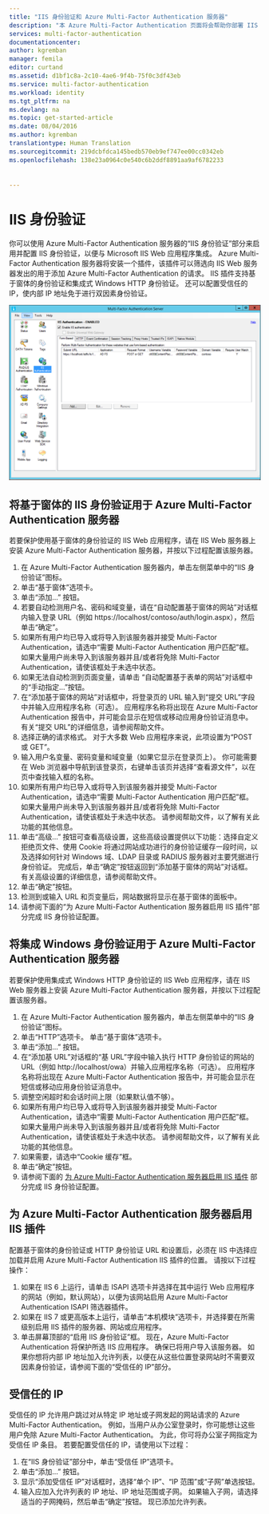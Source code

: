 ```yaml
---
title: "IIS 身份验证和 Azure Multi-Factor Authentication 服务器"
description: "本 Azure Multi-Factor Authentication 页面将会帮助你部署 IIS 身份验证和 Azure Multi-Factor Authentication 服务器。"
services: multi-factor-authentication
documentationcenter: 
author: kgremban
manager: femila
editor: curtand
ms.assetid: d1bf1c8a-2c10-4ae6-9f4b-75f0c3df43eb
ms.service: multi-factor-authentication
ms.workload: identity
ms.tgt_pltfrm: na
ms.devlang: na
ms.topic: get-started-article
ms.date: 08/04/2016
ms.author: kgremban
translationtype: Human Translation
ms.sourcegitcommit: 219dcbfdca145bedb570eb9ef747ee00cc0342eb
ms.openlocfilehash: 138e23a0964c0e540c6b2ddf8891aa9af6782233


---
```

# <a name="iis-authentication"></a>IIS 身份验证
你可以使用 Azure Multi-Factor Authentication 服务器的“IIS 身份验证”部分来启用并配置 IIS 身份验证，以便与 Microsoft IIS Web 应用程序集成。 Azure Multi-Factor Authentication 服务器将安装一个插件，该插件可以筛选向 IIS Web 服务器发出的用于添加 Azure Multi-Factor Authentication 的请求。 IIS 插件支持基于窗体的身份验证和集成式 Windows HTTP 身份验证。 还可以配置受信任的 IP，使内部 IP 地址免于进行双因素身份验证。

![IIS 身份验证](./media/multi-factor-authentication-get-started-server-iis/iis.png)

## <a name="using-formbased-iis-authentication-with-azure-multifactor-authentication-server"></a>将基于窗体的 IIS 身份验证用于 Azure Multi-Factor Authentication 服务器
若要保护使用基于窗体的身份验证的 IIS Web 应用程序，请在 IIS Web 服务器上安装 Azure Multi-Factor Authentication 服务器，并按以下过程配置该服务器。

1. 在 Azure Multi-Factor Authentication 服务器内，单击左侧菜单中的“IIS 身份验证”图标。
2. 单击“基于窗体”选项卡。
3. 单击“添加...” 按钮。
4. 若要自动检测用户名、密码和域变量，请在“自动配置基于窗体的网站”对话框内输入登录 URL（例如 https://localhost/contoso/auth/login.aspx），然后单击“确定”。
5. 如果所有用户均已导入或将导入到该服务器并接受 Multi-Factor Authentication，请选中“需要 Multi-Factor Authentication 用户匹配”框。 如果大量用户尚未导入到该服务器并且/或者将免除 Multi-Factor Authentication，请使该框处于未选中状态。
6. 如果无法自动检测到页面变量，请单击 “自动配置基于表单的网站”对话框中的“手动指定...”按钮。
7. 在“添加基于窗体的网站”对话框中，将登录页的 URL 输入到“提交 URL”字段中并输入应用程序名称（可选）。 应用程序名称将出现在 Azure Multi-Factor Authentication 报告中，并可能会显示在短信或移动应用身份验证消息中。 有关“提交 URL”的详细信息，请参阅帮助文件。
8. 选择正确的请求格式。 对于大多数 Web 应用程序来说，此项设置为“POST 或 GET”。
9. 输入用户名变量、密码变量和域变量（如果它显示在登录页上）。 你可能需要在 Web 浏览器中导航到该登录页，右键单击该页并选择“查看源文件”，以在页中查找输入框的名称。
10. 如果所有用户均已导入或将导入到该服务器并接受 Multi-Factor Authentication，请选中“需要 Multi-Factor Authentication 用户匹配”框。 如果大量用户尚未导入到该服务器并且/或者将免除 Multi-Factor Authentication，请使该框处于未选中状态。 请参阅帮助文件，以了解有关此功能的其他信息。
11. 单击“高级...” 按钮可查看高级设置，这些高级设置提供以下功能：选择自定义拒绝页文件、使用 Cookie 将通过网站成功进行的身份验证缓存一段时间，以及选择如何针对 Windows 域、LDAP 目录或 RADIUS 服务器对主要凭据进行身份验证。 完成后，单击“确定”按钮返回到“添加基于窗体的网站”对话框。 有关高级设置的详细信息，请参阅帮助文件。
12. 单击“确定”按钮。
13. 检测到或输入 URL 和页变量后，网站数据将显示在基于窗体的面板中。
14. 请参阅下面的“为 Azure Multi-Factor Authentication 服务器启用 IIS 插件”部分完成 IIS 身份验证配置。

## <a name="using-integrated-windows-authentication-with-azure-multifactor-authentication-server"></a>将集成 Windows 身份验证用于 Azure Multi-Factor Authentication 服务器
若要保护使用集成式 Windows HTTP 身份验证的 IIS Web 应用程序，请在 IIS Web 服务器上安装 Azure Multi-Factor Authentication 服务器，并按以下过程配置该服务器。

1. 在 Azure Multi-Factor Authentication 服务器内，单击左侧菜单中的“IIS 身份验证”图标。
2. 单击“HTTP”选项卡。 单击“基于窗体”选项卡。
3. 单击“添加...” 按钮。
4. 在“添加基 URL”对话框的“基 URL”字段中输入执行 HTTP 身份验证的网站的 URL（例如 http://localhost/owa）并输入应用程序名称（可选）。 应用程序名称将出现在 Azure Multi-Factor Authentication 报告中，并可能会显示在短信或移动应用身份验证消息中。
5. 调整空闲超时和会话时间上限（如果默认值不够）。
6. 如果所有用户均已导入或将导入到该服务器并接受 Multi-Factor Authentication，请选中“需要 Multi-Factor Authentication 用户匹配”框。 如果大量用户尚未导入到该服务器并且/或者将免除 Multi-Factor Authentication，请使该框处于未选中状态。 请参阅帮助文件，以了解有关此功能的其他信息。
7. 如果需要，请选中“Cookie 缓存”框。
8. 单击“确定”按钮。
9. 请参阅下面的 [为 Azure Multi-Factor Authentication 服务器启用 IIS 插件](#enable-iis-plug-ins-for-azure-multi-factor-authentication-server) 部分完成 IIS 身份验证配置。

## <a name="enable-iis-plugins-for-azure-multifactor-authentication-server"></a>为 Azure Multi-Factor Authentication 服务器启用 IIS 插件
配置基于窗体的身份验证或 HTTP 身份验证 URL 和设置后，必须在 IIS 中选择应加载并启用 Azure Multi-Factor Authentication IIS 插件的位置。 请按以下过程操作：

1. 如果在 IIS 6 上运行，请单击 ISAPI 选项卡并选择在其中运行 Web 应用程序的网站（例如，默认网站），以便为该网站启用 Azure Multi-Factor Authentication ISAPI 筛选器插件。
2. 如果在 IIS 7 或更高版本上运行，请单击“本机模块”选项卡，并选择要在所需级别启用 IIS 插件的服务器、网站或应用程序。
3. 单击屏幕顶部的“启用 IIS 身份验证”框。 现在，Azure Multi-Factor Authentication 将保护所选 IIS 应用程序。 确保已将用户导入该服务器。 如果你想将内部 IP 地址加入允许列表，以便在从这些位置登录网站时不需要双因素身份验证，请参阅下面的“受信任的 IP”部分。

## <a name="trusted-ips"></a>受信任的 IP
受信任的 IP 允许用户跳过对从特定 IP 地址或子网发起的网站请求的 Azure Multi-Factor Authentication。 例如，当用户从办公室登录时，你可能想让这些用户免除 Azure Multi-Factor Authentication。 为此，你可将办公室子网指定为受信任 IP 条目。 若要配置受信任的 IP，请使用以下过程：

1. 在“IIS 身份验证”部分中，单击“受信任 IP”选项卡。
2. 单击“添加...” 按钮。
3. 显示“添加受信任 IP”对话框时，选择“单个 IP”、“IP 范围”或“子网”单选按钮。
4. 输入应加入允许列表的 IP 地址、IP 地址范围或子网。 如果输入子网，请选择适当的子网掩码，然后单击“确定”按钮。 现已添加允许列表。




<!--HONumber=Nov16_HO2-->


